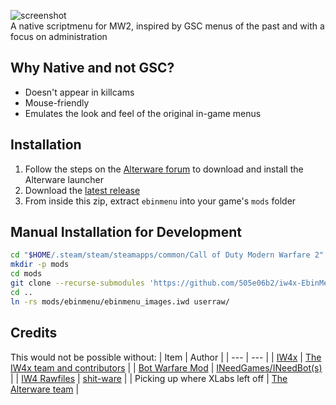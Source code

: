![screenshot](https://github.com/user-attachments/assets/28b9c7f2-835a-4076-b6fb-6186826c0c36)  
A native scriptmenu for MW2, inspired by GSC menus of the past and with a focus on administration

## Why Native and not GSC?
- Doesn't appear in killcams
- Mouse-friendly
- Emulates the look and feel of the original in-game menus

## Installation
1. Follow the steps on the [Alterware forum](https://forum.alterware.dev/t/how-to-install-the-alterware-launcher/56) to download and install the Alterware launcher
1. Download the [latest release](https://github.com/505e06b2/iw4x-EbinMenu/releases/latest)
1. From inside this zip, extract `ebinmenu` into your game's `mods` folder

## Manual Installation for Development
```bash
cd "$HOME/.steam/steam/steamapps/common/Call of Duty Modern Warfare 2"
mkdir -p mods
cd mods
git clone --recurse-submodules 'https://github.com/505e06b2/iw4x-EbinMenu' ebinmenu
cd ..
ln -rs mods/ebinmenu/ebinmenu_images.iwd userraw/
```

## Credits
This would not be possible without:
| Item | Author |
| --- | --- |
| [IW4x](https://github.com/iw4x/iw4x-client) | [The IW4x team and contributors](https://github.com/iw4x) |
| [Bot Warfare Mod](https://github.com/ineedbots/iw4_bot_warfare) | [INeedGames/INeedBot(s)](https://ineedbots.github.io/) |
| [IW4 Rawfiles](https://github.com/shit-ware/IW4) | [shit-ware](https://github.com/shit-ware/IW4) |
| Picking up where XLabs left off | [The Alterware team](https://alterware.dev/) |
